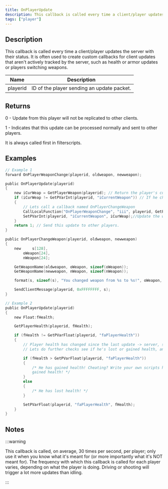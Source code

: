 ```yaml
---
title: OnPlayerUpdate
description: This callback is called every time a client/player updates the server with their status.
tags: ["player"]
---
```


## Description

This callback is called every time a client/player updates the server with their status. It is often used to create custom callbacks for client updates that aren't actively tracked by the server, such as health or armor updates or players switching weapons.

| Name     | Description                                |
| -------- | ------------------------------------------ |
| playerid | ID of the player sending an update packet. |

## Returns

0 - Update from this player will not be replicated to other clients.

1 - Indicates that this update can be processed normally and sent to other players.

It is always called first in filterscripts.

## Examples

```c
// Example 1
forward OnPlayerWeaponChange(playerid, oldweapon, newweapon);

public OnPlayerUpdate(playerid)
{
    new iCurWeap = GetPlayerWeapon(playerid); // Return the player's current weapon
    if (iCurWeap != GetPVarInt(playerid, "iCurrentWeapon")) // If he changed weapons since the last update
    {
        // Lets call a callback named OnPlayerChangeWeapon
        CallLocalFunction("OnPlayerWeaponChange", "iii", playerid, GetPVarInt(playerid, "iCurrentWeapon"), iCurWeap);
        SetPVarInt(playerid, "iCurrentWeapon", iCurWeap);//Update the weapon variable
    }
    return 1; // Send this update to other players.
}

public OnPlayerChangeWeapon(playerid, oldweapon, newweapon)
{
    new     s[128],
        oWeapon[24],
        nWeapon[24];

    GetWeaponName(oldweapon, oWeapon, sizeof(oWeapon));
    GetWeaponName(newweapon, nWeapon, sizeof(nWeapon));

    format(s, sizeof(s), "You changed weapon from %s to %s!", oWeapon, nWeapon);

    SendClientMessage(playerid, 0xFFFFFFFF, s);
}

// Example 2
public OnPlayerUpdate(playerid)
{
    new Float:fHealth;

    GetPlayerHealth(playerid, fHealth);

    if (fHealth != GetPVarFloat(playerid, "faPlayerHealth"))
    {
        // Player health has changed since the last update -> server, so obviously thats the thing updated.
        // Lets do further checks see if he's lost or gained health, anti-health cheat?Â ;)

        if (fHealth > GetPVarFloat(playerid, "faPlayerHealth"))
        {
            /* He has gained health! Cheating? Write your own scripts here to figure how a player
            gained health! */
        }
        else
        {
            /* He has lost health! */
        }

        SetPVarFloat(playerid, "faPlayerHealth", fHealth);
    }
}
```

## Notes

<TipNPCCallbacks />

:::warning

This callback is called, on average, 30 times per second, per player; only use it when you know what it's meant for (or more importantly what it's NOT meant for). The frequency with which this callback is called for each player varies, depending on what the player is doing. Driving or shooting will trigger a lot more updates than idling.

:::
